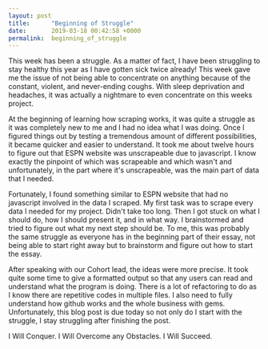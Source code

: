```yaml
---
layout: post
title:      "Beginning of Struggle"
date:       2019-03-18 00:42:58 +0000
permalink:  beginning_of_struggle
---
```



This week has been a struggle. As a matter of fact, I have been struggling to stay healthy this year as I have gotten sick twice already! This week gave me the issue of not being able to concentrate on anything because of the constant, violent, and never-ending coughs. With sleep deprivation and headaches, it was actually a nightmare to even concentrate on this weeks project.

At the beginning of learning how scraping works, it was quite a struggle as it was completely new to me and I had no idea what I was doing. Once I figured things out by testing a tremendous amount of different possibilities, it became quicker and easier to understand. It took me about twelve hours to figure out that ESPN website was unscrapeable due to javascript. I know exactly the pinpoint of which was scrapeable and which wasn't and unfortunately, in the part where it's unscrapeable, was the main part of data that I needed.

Fortunately, I found something similar to ESPN website that had no javascript involved in the data I scraped. My first task was to scrape every data I needed for my project. Didn't take too long. Then I got stuck on what I should do, how I should present it, and in what way. I brainstormed and tried to figure out what my next step should be. To me, this was probably the same struggle as everyone has in the beginning part of their essay, not being able to start right away but to brainstorm and figure out how to start the essay.

After speaking with our Cohort lead, the ideas were more precise. It took quite some time to give a formatted output so that any users can read and understand what the program is doing. There is a lot of refactoring to do as I know there are repetitive codes in multiple files. I also need to fully understand how github works and the whole business with gems. Unfortunately, this blog post is due today so not only do I start with the struggle, I stay struggling after finishing the post.

I Will Conquer. I Will Overcome any Obstacles. I Will Succeed.
